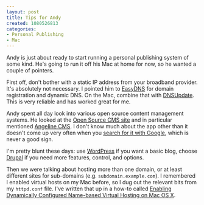 ```yaml
--- 
layout: post
title: Tips for Andy
created: 1080526813
categories: 
- Personal Publishing
- Mac
---
```

<p>Andy is just about ready to start running a personal publishing system of some kind. He's going to run it off his Mac at home for now, so he wanted a couple of pointers.</p>
<!--break-->
<p>First off, don't bother with a static IP address from your broadband provider. It's absolutely not necessary. I pointed him to <a href="http://www.easydns.com">EasyDNS</a> for domain registration and dynamic DNS. On the Mac, combine that with <a href="http://www.dnsupdate.org/">DNSUpdate</a>. This is very reliable  and has worked great for me.</p>

<p>Andy spent all day look into various open source content management systems. He looked at the <a href="http://www.opensourcecms.com/">Open Source CMS site</a> and in particular mentioned <a href="http://www.angelinecms.org/">Angeline CMS</a>. I don't know much about the app other than it doesn't come up very often when you <a href="http://www.google.com/search?q=angeline+CMS&ie=UTF-8&oe=UTF-8" title="'Angeline CMS' Google Search">search for it with Google</a>, which is never a good sign.</p>

<p>I'm pretty blunt these days: use <a href="http://www.wordpress.org">WordPress</a> if you want a basic blog, choose <a href="http://www.drupal.org">Drupal</a> if you need more features, control, and options.</p>

<p>Then we were talking about hosting more than one domain, or at least different sites for sub-domains (e.g. <code>subdomain.example.com</code>). I remembered I enabled virtual hosts on my Mac before, so I dug out the relevant bits from my <code>httpd.conf</code> file. I've written that up in a how-to called <a href="http://www.bmannconsulting.com/macosx/howto/enable-dynamic-virtual-hosting">Enabling Dynamically Configured Name-based Virtual Hosting on Mac OS X</a>.</p>
